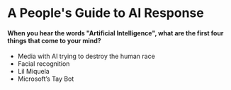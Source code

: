 # A People's Guide to AI Response
####  When you hear the words "Artificial Intelligence", what are the first four things that come to your mind?
* Media with AI trying to destroy the human race
* Facial recognition
* Lil Miquela
* Microsoft’s Tay Bot


